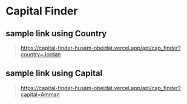# Capital Finder

## sample link using Country
> https://capital-finder-husam-obeidat.vercel.app/api/cap_finder?country=Jordan

## sample link using Capital
> https://capital-finder-husam-obeidat.vercel.app/api/cap_finder?capital=Amman